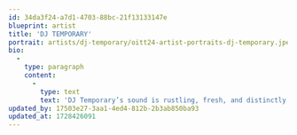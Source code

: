 ```yaml
---
id: 34da3f24-a7d1-4703-88bc-21f13133147e
blueprint: artist
title: 'DJ TEMPORARY'
portrait: artists/dj-temporary/oitt24-artist-portraits-dj-temporary.jpeg
bio:
  -
    type: paragraph
    content:
      -
        type: text
        text: 'DJ Temporary’s sound is rustling, fresh, and distinctly alive. With strong roots in dub, psy, and early prog, his sets swell effortlessly between vaporous, tendril-like grooves and moments of raw, psychedelic power. Notably one of the residents of the Groovy Groovy party NYC, you may have caught one of his closing sunrise sets at several Brooklyn DIYs, or in the forests of the greater tri-state area at festivals such as Dripping or Sustain-Release.'
updated_by: 17503e27-3aa1-4ed4-812b-2b3ab850ba93
updated_at: 1728426091
---
```

